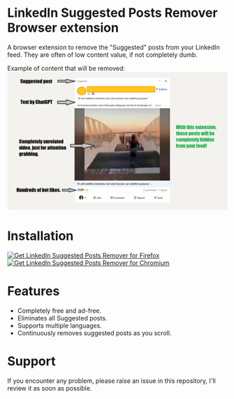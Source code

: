 # LinkedIn Suggested Posts Remover Browser extension
A browser extension to remove the "Suggested" posts from your LinkedIn feed. They are often of low content value, if not completely dumb.

Example of content that will be removed:
![Suggested post from LinkedIn such as this one will be removed](/docs/cover.png "Suggested post from LinkedIn such as this one will be removed")


# Installation
<a href="https://addons.mozilla.org/fr/firefox/addon/linkedin-suggested-post-remove/"><img src="https://user-images.githubusercontent.com/585534/107280546-7b9b2a00-6a26-11eb-8f9f-f95932f4bfec.png" alt="Get LinkedIn Suggested Posts Remover for Firefox"></a>
<a href="https://chromewebstore.google.com/detail/linkedin-suggested-posts/oalfnkigfnfghkekpdedglofkjdalncp"><img src="https://user-images.githubusercontent.com/585534/107280622-91a8ea80-6a26-11eb-8d07-77c548b28665.png" alt="Get LinkedIn Suggested Posts Remover for Chromium"></a>

# Features

- Completely free and ad-free.
- Eliminates all Suggested posts.
- Supports multiple languages.
- Continuously removes suggested posts as you scroll.

# Support
If you encounter any problem, please raise an issue in this repository, I'll review it as soon as possible.
